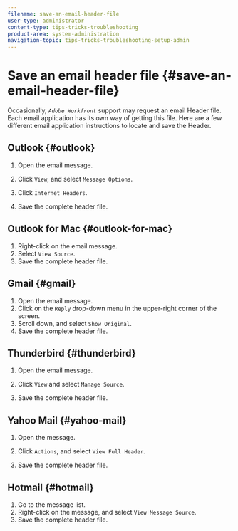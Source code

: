```yaml
---
filename: save-an-email-header-file
user-type: administrator
content-type: tips-tricks-troubleshooting
product-area: system-administration
navigation-topic: tips-tricks-troubleshooting-setup-admin
---
```




# Save an email header file {#save-an-email-header-file}

Occasionally, *`Adobe Workfront`* support may request an email Header file. Each email application has its own way of getting this file. Here are a few different email application instructions to locate and save the Header.  


## Outlook {#outlook}





1. Open the email message.
1. Click `View`, and select `Message Options`.

1. Click `Internet Headers`.
1. Save the complete header file.




## Outlook for Mac {#outlook-for-mac}




1. Right-click on the email message.
1. Select `View Source`.
1. Save the complete header file.




## Gmail {#gmail}




1. Open the email message.
1. Click on the `Reply` drop-down menu in the upper-right corner of the screen.
1. Scroll down, and select `Show Original`.
1. Save the complete header file.




## Thunderbird {#thunderbird}




1. Open the email message.
1. Click `View` and select `Manage Source`.

1. Save the complete header file.




## Yahoo Mail {#yahoo-mail}




1. Open the message.
1. Click `Actions`, and select `View Full Header`.

1. Save the complete header file.




## Hotmail {#hotmail}




1. Go to the message list.
1. Right-click on the message, and select `View Message Source`.
1. Save the complete header file.


